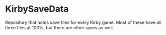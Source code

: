 # KirbySaveData
Repository that holds save files for every Kirby game. Most of these have all three files at 100%, but there are other saves as well.
